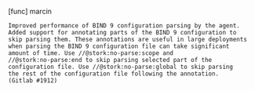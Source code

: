 [func] marcin

    Improved performance of BIND 9 configuration parsing by the agent.
    Added support for annotating parts of the BIND 9 configuration to
    skip parsing them. These annotations are useful in large deployments
    when parsing the BIND 9 configuration file can take significant
    amount of time. Use //@stork:no-parse:scope and
    //@stork:no-parse:end to skip parsing selected part of the
    configuration file. Use //@stork:no-parse:global to skip parsing
    the rest of the configuration file following the annotation.
    (Gitlab #1912)
